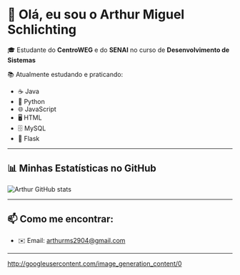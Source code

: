 # 👋 Olá, eu sou o Arthur Miguel Schlichting

🎓 Estudante do **CentroWEG** e do **SENAI** no curso de **Desenvolvimento de Sistemas**

📚 Atualmente estudando e praticando:
- ☕ Java
- 🐍 Python
- 🌐 JavaScript
- 🖥️ HTML
- 🗄️ MySQL
- 🐍 Flask

---

## 📊 Minhas Estatísticas no GitHub

![Arthur GitHub stats](https://github-readme-stats.vercel.app/api?username=arthurSchgg&show_icons=true&theme=dracula)

---

## 📫 Como me encontrar:

- ✉️ Email: [arthurms2904@gmail.com](mailto:arthurms2904@gmail.com)

---

http://googleusercontent.com/image_generation_content/0
